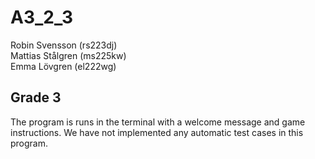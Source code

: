 # A3_2_3

Robin Svensson (rs223dj)  
Mattias Stålgren (ms225kw)  
Emma Lövgren (el222wg)  

## Grade 3
The program is runs in the terminal with a welcome message and game instructions.
We have not implemented any automatic test cases in this program.
